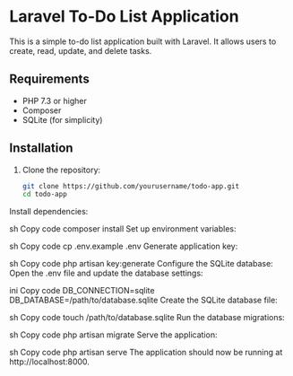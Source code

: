 # Laravel To-Do List Application

This is a simple to-do list application built with Laravel. It allows users to create, read, update, and delete tasks.

## Requirements

- PHP 7.3 or higher
- Composer
- SQLite (for simplicity)

## Installation

1. Clone the repository:
   ```sh
   git clone https://github.com/yourusername/todo-app.git
   cd todo-app


Install dependencies:

sh
Copy code
composer install
Set up environment variables:

sh
Copy code
cp .env.example .env
Generate application key:

sh
Copy code
php artisan key:generate
Configure the SQLite database:
Open the .env file and update the database settings:

ini
Copy code
DB_CONNECTION=sqlite
DB_DATABASE=/path/to/database.sqlite
Create the SQLite database file:

sh
Copy code
touch /path/to/database.sqlite
Run the database migrations:

sh
Copy code
php artisan migrate
Serve the application:

sh
Copy code
php artisan serve
The application should now be running at http://localhost:8000.
